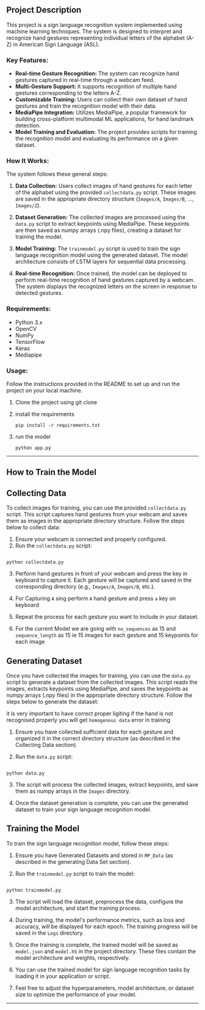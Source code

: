 ## Project Description

This project is a sign language recognition system implemented using machine learning techniques. The system is designed to interpret and recognize hand gestures representing individual letters of the alphabet (A-Z) in American Sign Language (ASL).

### Key Features:

- **Real-time Gesture Recognition:** The system can recognize hand gestures captured in real-time through a webcam feed.
- **Multi-Gesture Support:** It supports recognition of multiple hand gestures corresponding to the letters A-Z.
- **Customizable Training:** Users can collect their own dataset of hand gestures and train the recognition model with their data.
- **MediaPipe Integration:** Utilizes MediaPipe, a popular framework for building cross-platform multimodal ML applications, for hand landmark detection.
- **Model Training and Evaluation:** The project provides scripts for training the recognition model and evaluating its performance on a given dataset.

### How It Works:

The system follows these general steps:

1. **Data Collection:** Users collect images of hand gestures for each letter of the alphabet using the provided `collectdata.py` script. These images are saved in the appropriate directory structure (`Images/A`, `Images/B`, ..., `Images/Z`).

2. **Dataset Generation:** The collected images are processed using the `data.py` script to extract keypoints using MediaPipe. These keypoints are then saved as numpy arrays (.npy files), creating a dataset for training the model.

3. **Model Training:** The `trainmodel.py` script is used to train the sign language recognition model using the generated dataset. The model architecture consists of LSTM layers for sequential data processing.

4. **Real-time Recognition:** Once trained, the model can be deployed to perform real-time recognition of hand gestures captured by a webcam. The system displays the recognized letters on the screen in response to detected gestures.

### Requirements:

- Python 3.x
- OpenCV
- NumPy
- TensorFlow
- Keras
- Mediapipe

### Usage:

Follow the instructions provided in the README to set up and run the project on your local machine.

1. Clone the project using git clone
2. install the requirements

   ```
   pip install -r requirements.txt
   ```

3. run the model
   ```
   python app.py
   ```

---

## How to Train the Model

## Collecting Data

To collect images for training, you can use the provided `collectdata.py` script. This script captures hand gestures from your webcam and saves them as images in the appropriate directory structure. Follow the steps below to collect data:

1. Ensure your webcam is connected and properly configured.
2. Run the `collectdata.py` script:

```

python collectdata.py

```

3. Perform hand gestures in front of your webcam and press the key in keyboard to capture it. Each gesture will be captured and saved in the corresponding directory (e.g., `Images/A`, `Images/B`, etc.).
4. For Capturing `A` sing perform `A` hand gesture and press `a` key on keyboard

5. Repeat the process for each gesture you want to include in your dataset.
6. For the current Model we are going with `no_sequences` as 15 and `sequence_length` as 15 ie 15 images for each gesture and 15 keypoints for each image

## Generating Dataset

Once you have collected the images for training, you can use the `data.py` script to generate a dataset from the collected images. This script reads the images, extracts keypoints using MediaPipe, and saves the keypoints as numpy arrays (.npy files) in the appropriate directory structure. Follow the steps below to generate the dataset:

it is very important to have correct proper ligiting if the hand is not recognised properly you will get `homogenous data` error in training

1. Ensure you have collected sufficient data for each gesture and organized it in the correct directory structure (as described in the Collecting Data section).

2. Run the `data.py` script:

```

python data.py

```

3. The script will process the collected images, extract keypoints, and save them as numpy arrays in the `Images` directory.

4. Once the dataset generation is complete, you can use the generated dataset to train your sign language recognition model.

## Training the Model

To train the sign language recognition model, follow these steps:

1. Ensure you have Generated Datasets and stored in `MP_Data` (as described in the generating Data Set section).

2. Run the `trainmodel.py` script to train the model:

```

python trainmodel.py

```

3. The script will load the dataset, preprocess the data, configure the model architecture, and start the training process.

4. During training, the model's performance metrics, such as loss and accuracy, will be displayed for each epoch. The training progress will be saved in the `Logs` directory.

5. Once the training is complete, the trained model will be saved as `model.json` and `model.h5` in the project directory. These files contain the model architecture and weights, respectively.

6. You can use the trained model for sign language recognition tasks by loading it in your application or script.

7. Feel free to adjust the hyperparameters, model architecture, or dataset size to optimize the performance of your model.

---

